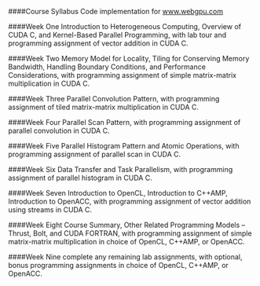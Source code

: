 ####Course Syllabus
Code implementation for www.webgpu.com

####Week One
Introduction to Heterogeneous Computing, Overview of CUDA C, and Kernel-Based Parallel Programming, with lab tour and programming assignment of vector addition in CUDA C.

####Week Two
Memory Model for Locality, Tiling for Conserving Memory Bandwidth, Handling Boundary Conditions, and Performance Considerations, with programming assignment of simple matrix-matrix multiplication in CUDA C.

####Week Three
Parallel Convolution Pattern, with programming assignment of tiled matrix-matrix multiplication in CUDA C.

####Week Four
Parallel Scan Pattern, with programming assignment of parallel convolution in CUDA C.

####Week Five
Parallel Histogram Pattern and Atomic Operations, with programming assignment of parallel scan in CUDA C.

####Week Six
Data Transfer and Task Parallelism, with programming assignment of parallel histogram in CUDA C.

####Week Seven
Introduction to OpenCL, Introduction to C++AMP, Introduction to OpenACC, with programming assignment of vector addition using streams in CUDA C.

####Week Eight
Course Summary, Other Related Programming Models –Thrust, Bolt, and CUDA FORTRAN, with programming assignment of simple matrix-matrix multiplication in choice of OpenCL, C++AMP, or OpenACC.

####Week Nine
complete any remaining lab assignments, with optional, bonus programming assignments in choice of OpenCL, C++AMP, or OpenACC.
